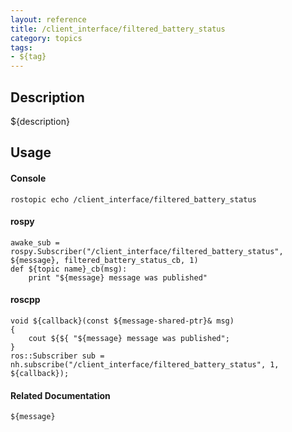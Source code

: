 ```yaml
---
layout: reference
title: /client_interface/filtered_battery_status
category: topics
tags: 
- ${tag}
---
```


## Description
${description}

## Usage
#### Console
```
rostopic echo /client_interface/filtered_battery_status
```

#### rospy
```
awake_sub = rospy.Subscriber("/client_interface/filtered_battery_status", ${message}, filtered_battery_status_cb, 1)
def ${topic name}_cb(msg):
    print "${message} message was published"
```

#### roscpp
```
void ${callback}(const ${message-shared-ptr}& msg)
{
    cout ${${ "${message} message was published";
}
ros::Subscriber sub = nh.subscribe("/client_interface/filtered_battery_status", 1, ${callback});
```

#### Related Documentation
``${message}``